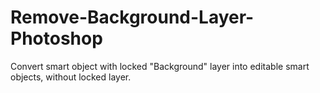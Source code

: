 # Remove-Background-Layer-Photoshop
Convert smart object with locked "Background" layer into editable smart objects, without locked layer.
